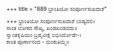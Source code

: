 +++
title = "889 ಭ್ರಾಂತಿಯೋ ಸಂಪೂರ್ಣಸುಖದಾಶೆ"

+++
ಭ್ರಾಂತಿಯೋ ಸಂಪೂರ್ಣಸುಖದಾಶೆ ಬಾಹ್ಯದಲಿ।  
ಸಾಂತ ಲೋಕದ ಸೌಖ್ಯ, ಖಂಡಖಂಡವದು॥  
ಸ್ವಾಂತಕೃಷಿಯಿಂ ಬ್ರಹ್ಮವೀಕ್ಷೆ ಲಭಿಸಿರ್ದೊಡೇ-।  
ಕಾಂತ ಪೂರ್ಣಾನಂದ - ಮಂಕುತಿಮ್ಮ॥  
